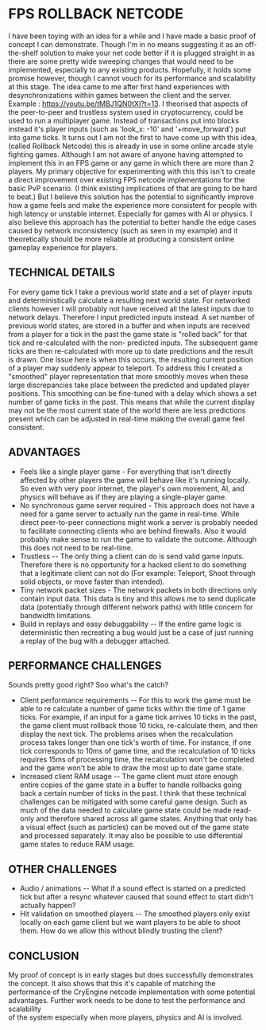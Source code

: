 # FPS ROLLBACK NETCODE
I have been toying with an idea for a while and I have made a basic proof of concept I can
demonstrate. Though I'm in no means suggesting it as an off-the-shelf solution to make your net
code better if it is plugged straight in as there are some pretty wide sweeping changes that would
need to be implemented, especially to any existing products. Hopefully, it holds some promise
however, though I cannot vouch for its performance and scalability at this stage.
The idea came to me after first hand experiences with desynchronizations within games between
the client and the server. Example : https://youtu.be/tMBJ1QN0tXI?t=13. I theorised that aspects of
the peer-to-peer and trustless system used in cryptocurrency, could be used to run a multiplayer
game. Instead of transactions put into blocks instead it's player inputs (such as 'look_x: -10' and
'+move_forward') put into game ticks. It turns out I am not the first to have come up with this idea,
(called Rollback Netcode) this is already in use in some online arcade style fighting games. Although I
am not aware of anyone having attempted to implement this in an FPS game or any game in which
there are more than 2 players.
My primary objective for experimenting with this this isn't to create a direct improvement over
existing FPS netcode implementations for the basic PvP scenario. (I think existing implications of that
are going to be hard to beat.) But I believe this solution has the potential to significantly improve
how a game feels and make the experience more consistent for people with high latency or unstable
internet. Especially for games with AI or physics. I also believe this approach has the potential to
better handle the edge cases caused by network inconsistency (such as seen in my example) and it
theoretically should be more reliable at producing a consistent online gameplay experience for
players.
## TECHNICAL DETAILS
For every game tick I take a previous world state and a set of player inputs and deterministically
calculate a resulting next world state. For networked clients however I will probably not have
received all the latest inputs due to network delays. Therefore I input predicted inputs instead. A set
number of previous world states, are stored in a buffer and when inputs are received from a player
for a tick in the past the game state is "rolled back" for that tick and re-calculated with the non-
predicted inputs. The subsequent game ticks are then re-calculated with more up to date predictions
and the result is drawn. One issue here is when this occurs, the resulting current position of a player
may suddenly appear to teleport. To address this I created a "smoothed" player representation that
more smoothly moves when these large discrepancies take place between the predicted and
updated player positions. This smoothing can be fine-tuned with a delay which shows a set number
of game ticks in the past. This means that while the current display may not be the most current
state of the world there are less predictions present which can be adjusted in real-time making the
overall game feel consistent.
## ADVANTAGES
- Feels like a single player game - For everything that isn't directly affected by other players
the game will behave like it's running locally. So even with very poor internet, the player's
own movement, AI, and physics will behave as if they are playing a single-player game.
- No synchronous game server required - This approach does not have a need for a game
server to actually run the game in real-time. While direct peer-to-peer connections might
work a server is probably needed to facilitate connecting clients who are behind firewalls.
Also it would probably make sense to run the game to validate the outcome. Although this
does not need to be real-time.
- Trustless -- The only thing a client can do is send valid game inputs. Therefore there is no
opportunity for a hacked client to do something that a legitimate client can not do (For
example: Teleport, Shoot through solid objects, or move faster than intended).
- Tiny network packet sizes - The network packets in both directions only contain input data.
This data is tiny and this allows me to send duplicate data (potentially through different
network paths) with little concern for bandwidth limitations.
- Build in replays and easy debuggability -- If the entire game logic is deterministic then
recreating a bug would just be a case of just running a replay of the bug with a debugger
attached.
## PERFORMANCE CHALLENGES
Sounds pretty good right? Soo what's the catch?
- Client performance requirements -- For this to work the game must be able to re calculate a
number of game ticks within the time of 1 game ticks. For example, if an input for a game
tick arrives 10 ticks in the past, the game client must rollback those 10 ticks, re-calculate
them, and then display the next tick. The problems arises when the recalculation process
takes longer than one tick's worth of time. For instance, if one tick corresponds to 10ms of
game time, and the recalculation of 10 ticks requires 15ms of processing time, the
recalculation won't be completed and the game won't be able to draw the most up to date
game state.
- Increased client RAM usage -- The game client must store enough entire copies of the game
state in a buffer to handle rollbacks going back a certain number of ticks in the past.
I think that these technical challenges can be mitigated with some careful game design. Such as
much of the data needed to calculate game state could be made read-only and therefore shared
across all game states.
Anything that only has a visual effect (such as particles) can be moved out of the game state and
processed separately. It may also be possible to use differential game states to reduce RAM usage.
## OTHER CHALLENGES
- Audio / animations -- What if a sound effect is started on a predicted tick but after a resync
whatever caused that sound effect to start didn't actually happen?
- Hit validation on smoothed players -- The smoothed players only exist locally on each game
client but we want players to be able to shoot them. How do we allow this without blindly
trusting the client?
## CONCLUSION
My proof of concept is in early stages but does successfully demonstrates the concept. It also shows
that this it's capable of matching the performance of the CryEngine netcode implementation with
some potential advantages. Further work needs to be done to test the performance and scalability\
of the system especially when more players, physics and AI is involved.
